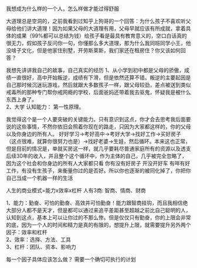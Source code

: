 我想成为什么样的一个人，怎么样做才能过得舒服

大道理总是空洞的，之前我看到过知乎上狗哥的一个回答：为什么孩子不喜欢听父母给他们讲大道理！因为如果父母的大道理有用，父母早就应该有所成就，拿着具体的成果（99%都可以总结为钱）给孩子看是最具有教育意义的，空口白话真的很无力，假如孩子反问你一句，你懂那么多大道理，那为什么我同班同学小王，他没啥子文化，但是他家住别墅，开劳斯莱斯，我们家还在租房住？你又该如何回答？  

我想先讲讲我自己的故事，自己真实的经历
1、从小学到初中都是父母的骄傲，成绩一直很好，高中开始叛逆，成绩有下滑，但是依然还算不错。叛逆的主要起因是自己那时候沉迷玩游戏，然后就跟大多数孩子一样，跟父母较劲，差点被送到类似戒毒所的那种专门帮你戒网瘾的学校，后面爸妈还带着我去驱鬼，怀疑我是被什么东西上身了。  
2、大学
认知能力： 第一性原理。  

我觉得这个是一个人要突破的关键能力。只有意识到这点，你才会去思考我后面要说的这些事情，不然你依旧会照着你现在的路走，只因为大家都这样的，你的父母以及你身边的所有人。 好好学习->考好高中->考好大学->找好工作->买好房子（这点很难，就算你很努力也是）->找好老婆->生娃，然后循环。本来这也正常，但是目前的情况是，单就买房这一样，就几乎要耗尽普通家庭所有的资源以及透支后续30年的收入，并且整个这个循环中，作为主体的自己，几乎被完全忽略了，因为这个社会和你身边的所有人大家都只看 你有没有好房子 开没开好车 有咩有好工作，有没有生孩子，来衡量你过的是否好。所以你也逐渐的被同化掉了，你把你自己当成一个机器一样的生活


人生的商业模式=能力x效率x杠杆
人有3商: 智商、情商、财商

1、能力：勤奋、可怕的勤奋、高效并可怕勤奋！能力跟智商挂钩，而且我相信绝大部分人都不是天才，但是都可以通过来追平差距甚至超越之前比自己聪明的人，认知到这点，基本上可以让你过的不那么惨。但是仅仅只有勤奋，你的上限会非常的底，因为一个人的时间和精力是真的有限的，想提升上限，就需要提升另外两个因子：效率和杠杆  
2、效率：选择、方法、工具  
3、杠杆：团队、资本、影响力  



每一个因子具体应该怎么做？ 需要一个确切可执行的计划
